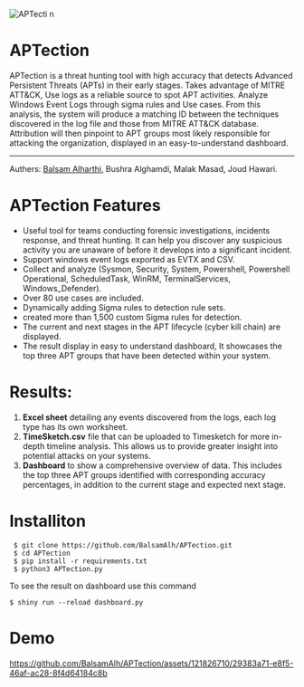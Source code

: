 ![APTecti n](https://github.com/BalsamAlh/APTection/assets/121826710/37297e4c-9159-4cae-aed1-b7bf63ff45b1)
# APTection
APTection is a threat hunting tool with high accuracy that detects Advanced Persistent Threats (APTs) in their early stages. Takes advantage of MITRE ATT&CK, Use logs as a reliable source to spot APT activities. Analyze Windows Event Logs through sigma rules and Use cases. From this analysis, the system will produce a matching ID between the techniques discovered in the log file and those from MITRE ATT&CK database. Attribution will then pinpoint to APT groups most likely responsible for attacking the organization, displayed in an easy-to-understand dashboard.

---------------------
Authers:
[Balsam Alharthi](https://www.linkedin.com/in/balsam-alharthi),
Bushra Alghamdi,
Malak Masad,
Joud Hawari.
# APTection Features
- Useful tool for teams conducting forensic investigations, incidents response, and threat hunting. It can help you discover any suspicious activity you are unaware of before it develops into a significant incident.
-	Support windows event logs exported as EVTX and CSV.
-	Collect and analyze (Sysmon, Security, System, Powershell, Powershell Operational, ScheduledTask, WinRM, TerminalServices, Windows_Defender).
-	Over 80 use cases are included.
-	Dynamically adding Sigma rules to detection rule sets.
-	created more than 1,500 custom Sigma rules  for detection.
-	The current and next stages in the APT lifecycle (cyber kill chain) are displayed.
-	The result display in easy to understand dashboard, It showcases the top three APT groups that have been detected within your system. 



# Results:
 
1. **Excel sheet** detailing any events discovered from the logs, each log type has its own worksheet.
2. **TimeSketch.csv** file that can be uploaded to Timesketch for more in-depth timeline analysis. This allows us to provide greater insight into potential attacks on your systems.
3. **Dashboard** to show a comprehensive overview of data. This includes the top three APT groups identified with corresponding accuracy percentages, in addition to the current stage and expected next stage.

# Installiton
```
 $ git clone https://github.com/BalsamAlh/APTection.git
 $ cd APTection
 $ pip install -r requirements.txt
 $ python3 APTection.py
```
To see the result on dashboard use this command
```
$ shiny run --reload dashboard.py
```
# Demo
https://github.com/BalsamAlh/APTection/assets/121826710/29383a71-e8f5-46af-ac28-8f4d64184c8b

